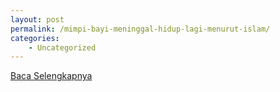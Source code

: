```yaml
---
layout: post
permalink: /mimpi-bayi-meninggal-hidup-lagi-menurut-islam/
categories:
    - Uncategorized
---
```


[Baca Selengkapnya](/07)